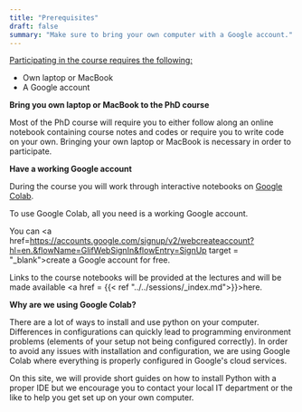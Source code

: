 ```yaml
---
title: "Prerequisites"
draft: false
summary: "Make sure to bring your own computer with a Google account."
---
```




<u>Participating in the course requires the following:</u>

- Own laptop or MacBook
- A Google account



**Bring you own laptop or MacBook to the PhD course**

Most of the PhD course will require you to either follow along an online notebook containing course notes and codes or require you to write code on your own. Bringing your own laptop or MacBook is necessary in order to participate.



**Have a working Google account**

During the course you will work through interactive notebooks on <a href=http://colab.research.google.com/ target = "_blank">Google Colab</a>.

To use Google Colab, all you need is a working Google account.

You can <a href=https://accounts.google.com/signup/v2/webcreateaccount?hl=en.&flowName=GlifWebSignIn&flowEntry=SignUp target = "_blank">create a Google account for free</a>.

Links to the course notebooks will be provided at the lectures and will be made available <a href = {{< ref "../../sessions/_index.md">}}>here</a>.



**Why are we using Google Colab?**

There are a lot of ways to install and use python on your computer. Differences in configurations can quickly lead to programming environment problems (elements of your setup not being configured correctly). In order to avoid any issues with installation and configuration, we are using Google Colab where everything is properly configured in Google's cloud services.

On this site, we will provide short guides on how to install Python with a proper IDE but we encourage you to contact your local IT department or the like to help you get set up on your own computer.